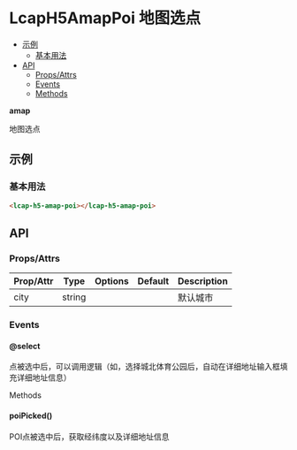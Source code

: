 <!-- 该 README.md 根据 api.yaml 和 docs/*.md 自动生成，为了方便在 GitHub 和 NPM 上查阅。如需修改，请查看源文件 -->

# LcapH5AmapPoi 地图选点

- [示例](#示例)
    - [基本用法](#基本用法)
- [API]()
    - [Props/Attrs](#propsattrs)
    - [Events](#events)
    - [Methods](#methods)

**amap**

地图选点

## 示例
### 基本用法

``` html
<lcap-h5-amap-poi></lcap-h5-amap-poi>
```

## API
### Props/Attrs

| Prop/Attr | Type | Options | Default | Description |
| --------- | ---- | ------- | ------- | ----------- |
| city | string |  |  | 默认城市 |

### Events

#### @select

点被选中后，可以调用逻辑（如，选择城北体育公园后，自动在详细地址输入框填充详细地址信息）

Methods

#### poiPicked()

POI点被选中后，获取经纬度以及详细地址信息


